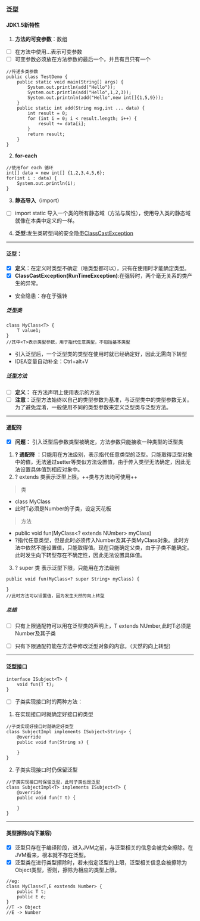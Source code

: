 ### 泛型
#### JDK1.5新特性
1. **方法的可变参数**：数组
- [ ] 在方法中使用...表示可变参数
- [ ] 可变参数必须放在方法参数的最后一个，并且有且只有一个

```
//传递多类参数
public class TestDemo {
    public static void main(String[] args) {
        System.out.println(add("Hello"));
        System.out.println(add("Hello",1,2,3));
        System.out.printnln(add("Hello",new int[]{1,5,9}));
    }
    public static int add(String msg,int ... data) {
        int result = 0;
        for (int i = 0; i < result.length; i++) {
            result += data[i];
        }
        return result;
    }
}
```

2. **for-each**

```
//使用for each 循环
int[] data = new int[] {1,2,3,4,5,6};
for(int i : data) {
    System.out.println(i);
}
```

3. **静态导入**（import）
- [ ] import static 导入一个类的所有静态域（方法与属性），使用导入类的静态域就像在本类中定义的一样。
4. **泛型**:发生类转型间的安全隐患[ClassCastException]()

---
#### 泛型：
- [x] **定义**：在定义时类型不确定（啥类型都可以），只有在使用时才能确定类型。
- [x] **ClassCastException(RunTimeException)**:在强转时，两个毫无关系的类产生的异常。
- 安全隐患：存在于强转
##### 泛型类

```
class MyClass<T> {
    T value1;
}
//其中<T>表示类型参数，用于指代任意类型，不包括基本类型
```
- 引入泛型后，一个泛型类的类型在使用时就已经确定好，因此无需向下转型
- IDEA变量自动补全：Ctrl+alt+V
##### 泛型方法
- [ ] **定义：** 在方法声明上使用<T>表示的方法
- [ ] **注意**：泛型方法始终以自己的类型参数为基准，与泛型类中的类型参数无关。为了避免混淆，一般使用不同的类型参数来定义泛型类与泛型方法。
----
#### 通配符
- [x] **问题：** 引入泛型后参数类型被确定，方法参数只能接收一种类型的泛型类
1. **? 通配符** ：只能用在方法级别，表示指代任意类型的泛型。只能取得泛型对象中的值，无法通过setter等类似方法设置值，由于传入类型无法确定，因此无法设置具体值到相应对象中。
2. ? extends 类表示泛型上限。++类与方法均可使用++
> 类
* class MyClass<T extends Number> 
* 此时T必须是Number的子类，设定天花板
> 方法
* public void fun(MyClass<? extends NUmber> myClass)
* ?指代任意类型，但是此时必须传入Number及其子类MyClass对象。此时方法中依然不能设置值，只能取得值。现在只能确定父类，由于子类不能确定。此时发生向下转型存在不确定性，因此无法设置具体值。
3. ? super 类  表示泛型下限，只能用在方法级别
```
public void fun(MyClass<? super String> myClass) {
    
}
//此时方法可以设置值，因为发生天然的向上转型
```
##### 总结
- [ ] 只有上限通配符可以用在泛型类的声明上，T extends NUmber,此时T必须是Number及其子类
- [ ] 只有下限通配符能在方法中修改泛型对象的内容。（天然的向上转型)


---
#### 泛型接口
```
interface ISubject<T> {
    void fun(T t);
}
```
- [ ] 子类实现接口时的两种方法：
1. 在实现接口时就确定好接口的类型
```
//子类实现好接口时就确定好类型
class SubjectImpl implements ISubject<String> {
    @override
    public void fun(String s) {
        
    }
}
```
2. 子类实现接口时仍保留泛型
```
//子类实现接口时保留泛型，此时子类也是泛型
class SubjectImpl<T> implements ISubject<T> {
    @override
    public void fun(T t) {
        
    }
}
```


---
#### 类型擦除(向下兼容)
- [x] 泛型只存在于编译阶段，进入JVM之前，与泛型相关的信息会被完全擦除。在JVM看来，根本就不存在泛型。
- [x] 泛型类在进行类型擦除时，若未指定泛型的上限，泛型相关信息会被擦除为Object类型，否则，擦除为相应的类型上限。

```
//eg:
class MyClass<T,E exstends Number> {
    public T t;
    public E e;
}
//T -> Object
//E -> Number
```
